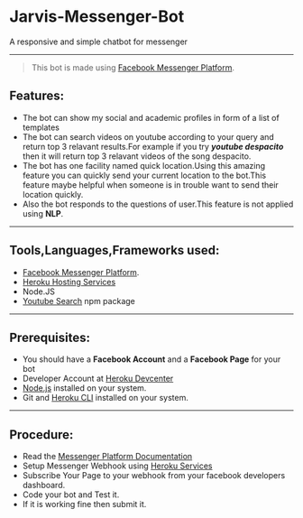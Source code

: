 # Jarvis-Messenger-Bot
A responsive and simple chatbot for messenger
***

> This bot is made using [Facebook Messenger Platform](https://developers.facebook.com/products/messenger/overview/).


## Features: ##

* The bot can show my social and academic profiles in form of a list of templates
* The bot can search videos on youtube according to your query and return top 3 relavant results.For example if you try __*youtube despacito*__ then it will return top 3 relavant videos of the song despacito.
* The bot has one facility named quick location.Using this amazing feature you can quickly send your current location to the bot.This feature maybe helpful when someone is in trouble want to send their location quickly.
* Also the bot responds to the questions of user.This feature is not applied using __NLP__.

***
## Tools,Languages,Frameworks used: ##

* [Facebook Messenger Platform](https://developers.facebook.com/products/messenger/overview/).
* [Heroku Hosting Services](https://devcenter.heroku.com/)
* Node.JS
* [Youtube Search](https://www.npmjs.com/package/youtube-search) npm package

***
## Prerequisites: ##
* You should have a __Facebook Account__ and a __Facebook Page__ for your bot
* Developer Account at [Heroku Devcenter](https://devcenter.heroku.com/)
* [Node.js](https://nodejs.org/en/) installed on your system.
* Git and [Heroku CLI](https://devcenter.heroku.com/articles/heroku-cli) installed on your system.

***
## Procedure: ##

* Read the [Messenger Platform Documentation](https://developers.facebook.com/docs/messenger-platform)
* Setup Messenger Webhook using [Heroku Services](https://devcenter.heroku.com/)
* Subscribe Your Page to your webhook from your facebook developers dashboard.
* Code your bot and Test it.
* If it is working fine then submit it.
